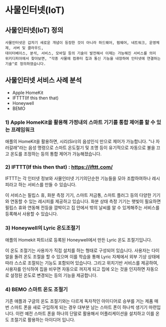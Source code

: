 # 사물인터넷(IoT)

## 사물인터넷(IoT) 정의
````
사물인터넷은 갑자기 새로운 개념이 등장한 것이 아니라 하드웨어, 펌웨어, 네트워크, 운영체제, 서버 및 클라우드, 
데이터베이스, 분석, 서비스, 모바일 등의 기술이 발전해서 이제는 가능해진 서비스를 의미
위키디피아에서 찾아보면, "각종 사물에 컴퓨터 칩과 통신 기능을 내장하여 인터넷에 연결하는 기술"로 정의하였습니다.
````

## 사물인터넷 서비스 사례 분석

- Apple HomeKit
- IFTTT(If this then that)
- Honeywell
- BEMO

### 1) Apple HomeKit을 활용해 가정내의 스마트 기기를 통합 제어를 할 수 있는 프레임워크

애플의 HomeKit을 활용하면, 시리(Siri)의 음성인식 만으로 제어가 가능합니다.
"나 자러갈래"라는 음성 명령으로 스마트 온도절기 및 조명 등이
유기적으로 자동으로 불을 끄고 온도를 조정하는 등의 통합 제어가 가능해졌습니다.


### 2) IFTTT(If this then that) : https://ifttt.com/
IFTTT는 각 인터넷 정보와 사물인터넷 기기의단순한 기능들을 모아 조합하여하나 레시피라고 하는 서비스를 만들 수 있습니다.

이 서비스는 필립스 휴, 화분 측정 기기, 스마트 저금통, 스마트 플러그 등의
다양한 기기와 연동할 수 있는 레시피를 제공하고 있습니다.
화분 상태 측정 기기는 햇빛이 필요하면 필립스 휴와 연동해 전등을 깜박이고
집 안에서 밖의 날씨를 알 수 있게해주는 서비스를 등록해서 사용할 수 있습니다.


### 3) Honeywell의 Lyric 온도조절기
애플의 Homekit 파트너로 등록된 Honeywell에서 만든 Lyric 온도 조절기입니다. 

이 온도 조절기는 사용자가 직접 설치를 하는 형태로 구성되어 있습니다. 
사용자는 다이얼을 돌려 온도 조절을 할 수 있으며 이를 학습을 통해 Lyric 자체에서 외부 기상 상태에 따라 스스로 조절되는 기능도 
포함되어 있습니다. 그리고 위치기반 서비스를 제공하여, 사용자를 인식하여 집을 비우면 자동으로 꺼지게 되고 집에 오는 것을 인지하면 자동으로 설정된 온도로 변경되는 등의 기능을 제공합니다.


### 4) BEMO 스마트 온도 조절기
기존 애플과 구글의 온도 조절기와는 다르게 독자적인 아이디어로 승부를 거는 제품
매번 스마트 폰을 새로 구입하게 되는 경우 대부분 남는 스마트 폰이 하나씩 생기기 마련입니다. 이런 예전 스마트 폰을 하나의 단말로 활용해서 어플리케이션을 설치하고 이를 온도 조절기로 활용하는 아이디어 입니다. 
